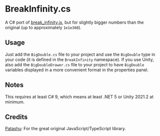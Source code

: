 # BreakInfinity.cs

A C# port of [break_infinity.js](https://github.com/Patashu/break_infinity.js), but for slightly bigger numbers than the original (up to approximately `1e1e308`).

## Usage

Just add the `BigDouble.cs` file to your project and use the `BigDouble` type in your code (it is defined in the `BreakInfinity` namespace).
If you use Unity, also add the `BigDoubleDrawer.cs` file to your project to have `BigDouble` variables displayed in a more convenient format in the properties panel.

## Notes

This requires at least C# 9, which means at least .NET 5 or Unity 2021.2 at minimum.

## Credits

[Patashu](https://github.com/Patashu): For the great original JavaScript/TypeScript library.